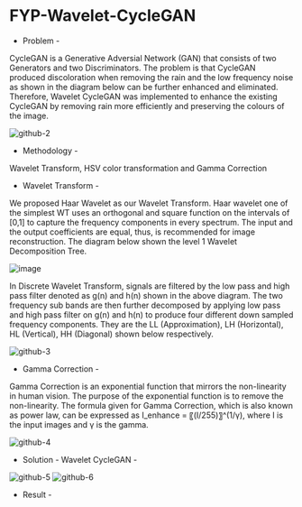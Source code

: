 # FYP-Wavelet-CycleGAN
- Problem - 

CycleGAN is a Generative Adversial Network (GAN) that consists of two Generators and two Discriminators. The problem is that CycleGAN produced discoloration when removing the rain and the low frequency noise as shown in the diagram below can be further enhanced and eliminated. Therefore, Wavelet CycleGAN was implemented to enhance the existing CycleGAN by removing rain more efficiently and preserving the colours of the image. 

![github-2](https://user-images.githubusercontent.com/78581569/216314764-6e1a4130-db0c-48ee-a526-a1278ee43b24.PNG)

- Methodology -

Wavelet Transform, HSV color transformation and Gamma Correction

- Wavelet Transform -

We proposed Haar Wavelet as our Wavelet Transform. Haar wavelet one of the simplest WT uses an orthogonal and square function on the intervals of [0,1] to capture the frequency components in every spectrum. The input and the output coefficients are equal, thus, is recommended for image reconstruction. The diagram below shown the level 1 Wavelet Decomposition Tree.

![image](https://user-images.githubusercontent.com/78581569/216320390-bd693658-a434-492b-b46d-1c539b9eb131.png)


In Discrete Wavelet Transform, signals are filtered by the low pass and high pass filter denoted as g(n) and h(n) shown in the above diagram. The two frequency sub bands are then further decomposed by applying low pass and high pass filter on g(n) and h(n) to produce four different down sampled frequency components. They are the LL (Approximation), LH (Horizontal), HL (Vertical), HH (Diagonal) shown below respectively.

![github-3](https://user-images.githubusercontent.com/78581569/216318446-1e5cdbf7-5199-433b-b4c9-3160f1a71c98.PNG)

- Gamma Correction - 

Gamma Correction is an exponential function that mirrors the non-linearity in human vision. The purpose of the exponential function is to remove the non-linearity. The formula given for Gamma Correction, which is also known as power law, can be expressed as I_enhance = 〖(I/255)〗^(1/γ), where I is the input images and γ is the gamma. 

![github-4](https://user-images.githubusercontent.com/78581569/216321729-d46244e2-6e1b-48fd-8a59-6852fd4f8088.PNG)

 - Solution - Wavelet CycleGAN - 

![github-5](https://user-images.githubusercontent.com/78581569/216322486-446658e5-7564-4de2-8d25-0f22d8448d32.PNG)
![github-6](https://user-images.githubusercontent.com/78581569/216323167-fb862d78-d662-4f58-b5de-f0949b18dbaf.PNG)

 - Result - 

